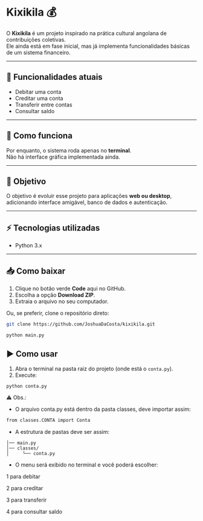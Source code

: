 # Kixikila 💰

O **Kixikila** é um projeto inspirado na prática cultural angolana de contribuições coletivas.  
Ele ainda está em fase inicial, mas já implementa funcionalidades básicas de um sistema financeiro.

---

## 📌 Funcionalidades atuais
- Debitar uma conta
- Creditar uma conta
- Transferir entre contas
- Consultar saldo

---

## 🚀 Como funciona
Por enquanto, o sistema roda apenas no **terminal**.  
Não há interface gráfica implementada ainda.

---

## 🎯 Objetivo
O objetivo é evoluir esse projeto para aplicações **web ou desktop**, adicionando interface amigável, banco de dados e autenticação.

---

## ⚡ Tecnologias utilizadas
- Python 3.x

---

## 📥 Como baixar
1. Clique no botão verde **Code** aqui no GitHub.  
2. Escolha a opção **Download ZIP**.  
3. Extraia o arquivo no seu computador.

Ou, se preferir, clone o repositório direto:
```bash
git clone https://github.com/JoshuaDaCosta/kixikila.git

```
```bash
python main.py
```
## ▶️ Como usar
1. Abra o terminal na pasta raiz do projeto (onde está o `conta.py`).  
2. Execute:
```bash
python conta.py
```
⚠️ Obs.:
- O arquivo conta.py está dentro da pasta classes, deve importar assim:
```bash
from classes.CONTA import Conta
```
- A estrutura de pastas deve ser assim:
```kixikila/
│── main.py
│── classes/
│     └── conta.py
```

- O menu será exibido no terminal e você poderá escolher:

1 para debitar

2 para creditar

3 para transferir

4 para consultar saldo
